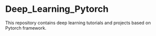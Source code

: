 # Deep_Learning_Pytorch
This repository contains deep learning tutorials and projects based on Pytorch framework.
